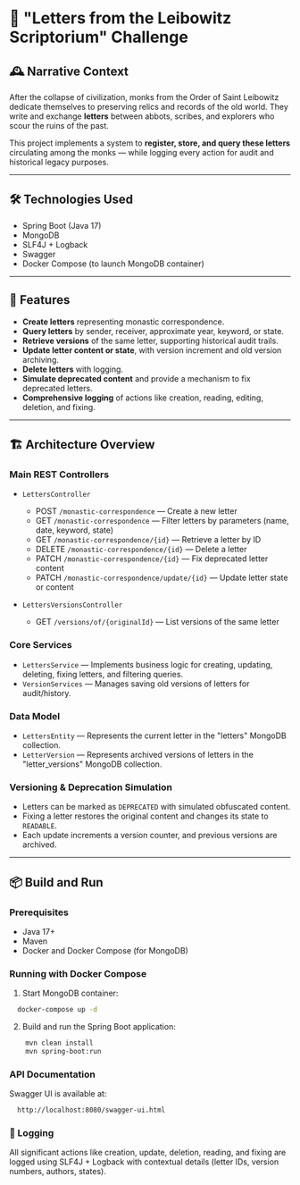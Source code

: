 # 📜 "Letters from the Leibowitz Scriptorium" Challenge

## 🕰️ Narrative Context

After the collapse of civilization, monks from the Order of Saint Leibowitz dedicate themselves to preserving relics and records of the old world. They write and exchange **letters** between abbots, scribes, and explorers who scour the ruins of the past.

This project implements a system to **register, store, and query these letters** circulating among the monks — while logging every action for audit and historical legacy purposes.

---

## 🛠️ Technologies Used

- Spring Boot (Java 17)
- MongoDB
- SLF4J + Logback
- Swagger 
- Docker Compose (to launch MongoDB container)

---

## 🚀 Features

- **Create letters** representing monastic correspondence.
- **Query letters** by sender, receiver, approximate year, keyword, or state.
- **Retrieve versions** of the same letter, supporting historical audit trails.
- **Update letter content or state**, with version increment and old version archiving.
- **Delete letters** with logging.
- **Simulate deprecated content** and provide a mechanism to fix deprecated letters.
- **Comprehensive logging** of actions like creation, reading, editing, deletion, and fixing.

---

## 🏗️ Architecture Overview

### Main REST Controllers

- `LettersController`
    - POST `/monastic-correspondence` — Create a new letter
    - GET `/monastic-correspondence` — Filter letters by parameters (name, date, keyword, state)
    - GET `/monastic-correspondence/{id}` — Retrieve a letter by ID
    - DELETE `/monastic-correspondence/{id}` — Delete a letter
    - PATCH `/monastic-correspondence/{id}` — Fix deprecated letter content
    - PATCH `/monastic-correspondence/update/{id}` — Update letter state or content

- `LettersVersionsController`
    - GET `/versions/of/{originalId}` — List versions of the same letter

### Core Services

- `LettersService` — Implements business logic for creating, updating, deleting, fixing letters, and filtering queries.
- `VersionServices` — Manages saving old versions of letters for audit/history.

### Data Model

- `LettersEntity` — Represents the current letter in the "letters" MongoDB collection.
- `LetterVersion` — Represents archived versions of letters in the "letter_versions" MongoDB collection.

### Versioning & Deprecation Simulation

- Letters can be marked as `DEPRECATED` with simulated obfuscated content.
- Fixing a letter restores the original content and changes its state to `READABLE`.
- Each update increments a version counter, and previous versions are archived.

---

## 📦 Build and Run

### Prerequisites

- Java 17+
- Maven
- Docker and Docker Compose (for MongoDB)

### Running with Docker Compose

1. Start MongoDB container:

```bash
  docker-compose up -d
```

2. Build and run the Spring Boot application:

```bash
    mvn clean install
    mvn spring-boot:run
```

### API Documentation

Swagger UI is available at:
```bash
  http://localhost:8080/swagger-ui.html
```


### 📝 Logging
All significant actions like creation, update, deletion, reading, and fixing are logged using SLF4J + Logback with contextual details (letter IDs, version numbers, authors, states).